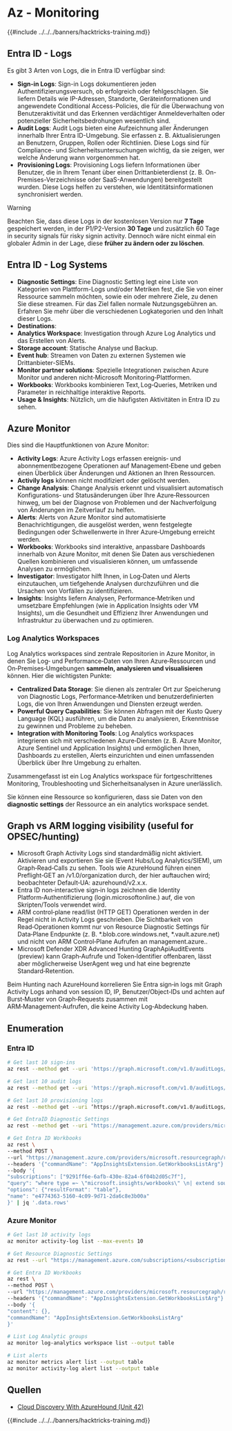 # Az - Monitoring

{{#include ../../../banners/hacktricks-training.md}}

## Entra ID - Logs

Es gibt 3 Arten von Logs, die in Entra ID verfügbar sind:

- **Sign-in Logs**: Sign-in Logs dokumentieren jeden Authentifizierungsversuch, ob erfolgreich oder fehlgeschlagen. Sie liefern Details wie IP-Adressen, Standorte, Geräteinformationen und angewendete Conditional Access-Policies, die für die Überwachung von Benutzeraktivität und das Erkennen verdächtiger Anmeldeverhalten oder potenzieller Sicherheitsbedrohungen wesentlich sind.
- **Audit Logs**: Audit Logs bieten eine Aufzeichnung aller Änderungen innerhalb Ihrer Entra ID-Umgebung. Sie erfassen z. B. Aktualisierungen an Benutzern, Gruppen, Rollen oder Richtlinien. Diese Logs sind für Compliance- und Sicherheitsuntersuchungen wichtig, da sie zeigen, wer welche Änderung wann vorgenommen hat.
- **Provisioning Logs**: Provisioning Logs liefern Informationen über Benutzer, die in Ihrem Tenant über einen Drittanbieterdienst (z. B. On-Premises-Verzeichnisse oder SaaS-Anwendungen) bereitgestellt wurden. Diese Logs helfen zu verstehen, wie Identitätsinformationen synchronisiert werden.

> [!WARNING]
> Beachten Sie, dass diese Logs in der kostenlosen Version nur **7 Tage** gespeichert werden, in der P1/P2-Version **30 Tage** und zusätzlich 60 Tage in security signals für risky signin activity. Dennoch wäre nicht einmal ein globaler Admin in der Lage, diese **früher zu ändern oder zu löschen**.

## Entra ID - Log Systems

- **Diagnostic Settings**: Eine Diagnostic Setting legt eine Liste von Kategorien von Plattform-Logs und/oder Metriken fest, die Sie von einer Ressource sammeln möchten, sowie ein oder mehrere Ziele, zu denen Sie diese streamen. Für das Ziel fallen normale Nutzungsgebühren an. Erfahren Sie mehr über die verschiedenen Logkategorien und den Inhalt dieser Logs.
- **Destinations**:
- **Analytics Workspace**: Investigation through Azure Log Analytics und das Erstellen von Alerts.
- **Storage account**: Statische Analyse und Backup.
- **Event hub**: Streamen von Daten zu externen Systemen wie Drittanbieter-SIEMs.
- **Monitor partner solutions**: Spezielle Integrationen zwischen Azure Monitor und anderen nicht‑Microsoft Monitoring‑Plattformen.
- **Workbooks**: Workbooks kombinieren Text, Log‑Queries, Metriken und Parameter in reichhaltige interaktive Reports.
- **Usage & Insights**: Nützlich, um die häufigsten Aktivitäten in Entra ID zu sehen.

## Azure Monitor

Dies sind die Hauptfunktionen von Azure Monitor:

- **Activity Logs**: Azure Activity Logs erfassen ereignis‑ und abonnementbezogene Operationen auf Management‑Ebene und geben einen Überblick über Änderungen und Aktionen an Ihren Ressourcen.
- **Activily logs** können nicht modifiziert oder gelöscht werden.
- **Change Analysis**: Change Analysis erkennt und visualisiert automatisch Konfigurations‑ und Statusänderungen über Ihre Azure‑Ressourcen hinweg, um bei der Diagnose von Problemen und der Nachverfolgung von Änderungen im Zeitverlauf zu helfen.
- **Alerts**: Alerts von Azure Monitor sind automatisierte Benachrichtigungen, die ausgelöst werden, wenn festgelegte Bedingungen oder Schwellenwerte in Ihrer Azure‑Umgebung erreicht werden.
- **Workbooks**: Workbooks sind interaktive, anpassbare Dashboards innerhalb von Azure Monitor, mit denen Sie Daten aus verschiedenen Quellen kombinieren und visualisieren können, um umfassende Analysen zu ermöglichen.
- **Investigator**: Investigator hilft Ihnen, in Log‑Daten und Alerts einzutauchen, um tiefgehende Analysen durchzuführen und die Ursachen von Vorfällen zu identifizieren.
- **Insights**: Insights liefern Analysen, Performance‑Metriken und umsetzbare Empfehlungen (wie in Application Insights oder VM Insights), um die Gesundheit und Effizienz Ihrer Anwendungen und Infrastruktur zu überwachen und zu optimieren.

### Log Analytics Workspaces

Log Analytics workspaces sind zentrale Repositorien in Azure Monitor, in denen Sie Log‑ und Performance‑Daten von Ihren Azure‑Ressourcen und On‑Premises‑Umgebungen **sammeln, analysieren und visualisieren** können. Hier die wichtigsten Punkte:

- **Centralized Data Storage**: Sie dienen als zentraler Ort zur Speicherung von Diagnostic Logs, Performance‑Metriken und benutzerdefinierten Logs, die von Ihren Anwendungen und Diensten erzeugt werden.
- **Powerful Query Capabilities**: Sie können Abfragen mit der Kusto Query Language (KQL) ausführen, um die Daten zu analysieren, Erkenntnisse zu gewinnen und Probleme zu beheben.
- **Integration with Monitoring Tools**: Log Analytics workspaces integrieren sich mit verschiedenen Azure‑Diensten (z. B. Azure Monitor, Azure Sentinel und Application Insights) und ermöglichen Ihnen, Dashboards zu erstellen, Alerts einzurichten und einen umfassenden Überblick über Ihre Umgebung zu erhalten.

Zusammengefasst ist ein Log Analytics workspace für fortgeschrittenes Monitoring, Troubleshooting und Sicherheitsanalysen in Azure unerlässlich.

Sie können eine Ressource so konfigurieren, dass sie Daten von den **diagnostic settings** der Ressource an ein analytics workspace sendet.

## Graph vs ARM logging visibility (useful for OPSEC/hunting)

- Microsoft Graph Activity Logs sind standardmäßig nicht aktiviert. Aktivieren und exportieren Sie sie (Event Hubs/Log Analytics/SIEM), um Graph‑Read‑Calls zu sehen. Tools wie AzureHound führen einen Preflight‑GET an /v1.0/organization durch, der hier auftauchen wird; beobachteter Default‑UA: azurehound/v2.x.x.
- Entra ID non‑interactive sign‑in logs zeichnen die Identity Platform‑Authentifizierung (login.microsoftonline.<tld>) auf, die von Skripten/Tools verwendet wird.
- ARM control‑plane read/list (HTTP GET) Operationen werden in der Regel nicht in Activity Logs geschrieben. Die Sichtbarkeit von Read‑Operationen kommt nur von Resource Diagnostic Settings für Data‑Plane Endpunkte (z. B. *.blob.core.windows.net, *.vault.azure.net) und nicht von ARM Control‑Plane Aufrufen an management.azure.<tld>.
- Microsoft Defender XDR Advanced Hunting GraphApiAuditEvents (preview) kann Graph‑Aufrufe und Token‑Identifier offenbaren, lässt aber möglicherweise UserAgent weg und hat eine begrenzte Standard‑Retention.

Beim Hunting nach AzureHound korrelieren Sie Entra sign‑in logs mit Graph Activity Logs anhand von session ID, IP, Benutzer/Object‑IDs und achten auf Burst‑Muster von Graph‑Requests zusammen mit ARM‑Management‑Aufrufen, die keine Activity Log‑Abdeckung haben.

## Enumeration

### Entra ID
```bash
# Get last 10 sign-ins
az rest --method get --uri 'https://graph.microsoft.com/v1.0/auditLogs/signIns?$top=10'

# Get last 10 audit logs
az rest --method get --uri 'https://graph.microsoft.com/v1.0/auditLogs/directoryAudits?$top=10'

# Get last 10 provisioning logs
az rest --method get --uri ‘https://graph.microsoft.com/v1.0/auditLogs/provisioning?$top=10’

# Get EntraID Diagnostic Settings
az rest --method get --uri "https://management.azure.com/providers/microsoft.aadiam/diagnosticSettings?api-version=2017-04-01-preview"

# Get Entra ID Workbooks
az rest \
--method POST \
--url "https://management.azure.com/providers/microsoft.resourcegraph/resources?api-version=2021-03-01" \
--headers '{"commandName": "AppInsightsExtension.GetWorkbooksListArg"}' \
--body '{
"subscriptions": ["9291ff6e-6afb-430e-82a4-6f04b2d05c7f"],
"query": "where type =~ \"microsoft.insights/workbooks\" \n| extend sourceId = tostring(properties.sourceId) \n| where sourceId =~ \"Azure Active Directory\" \n| extend DisplayName = tostring(properties.displayName) \n| extend WorkbookType = tostring(properties.category), LastUpdate = todatetime(properties.timeModified) \n| where WorkbookType == \"workbook\"\n| project DisplayName, name, resourceGroup, kind, location, id, type, subscriptionId, tags, WorkbookType, LastUpdate, identity, properties",
"options": {"resultFormat": "table"},
"name": "e4774363-5160-4c09-9d71-2da6c8e3b00a"
}' | jq '.data.rows'
```
### Azure Monitor
```bash
# Get last 10 activity logs
az monitor activity-log list --max-events 10

# Get Resource Diagnostic Settings
az rest --url "https://management.azure.com/subscriptions/<subscription-id>/resourceGroups/<res-group>/providers/Microsoft.DocumentDb/databaseAccounts/<db-name>/providers/microsoft.insights/diagnosticSettings?api-version=2021-05-01-preview"

# Get Entra ID Workbooks
az rest \
--method POST \
--url "https://management.azure.com/providers/microsoft.resourcegraph/resources?api-version=2021-03-01" \
--headers '{"commandName": "AppInsightsExtension.GetWorkbooksListArg"}' \
--body '{
"content": {},
"commandName": "AppInsightsExtension.GetWorkbooksListArg"
}'

# List Log Analytic groups
az monitor log-analytics workspace list --output table

# List alerts
az monitor metrics alert list --output table
az monitor activity-log alert list --output table
```
## Quellen
- [Cloud Discovery With AzureHound (Unit 42)](https://unit42.paloaltonetworks.com/threat-actor-misuse-of-azurehound/)

{{#include ../../../banners/hacktricks-training.md}}
